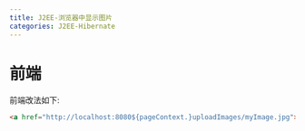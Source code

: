 ```yaml
---
title: J2EE-浏览器中显示图片
categories: J2EE-Hibernate
---
```


# 前端
前端改法如下:
``` html
<a href="http://localhost:8080${pageContext.}uploadImages/myImage.jpg">预览图片</a>
```
